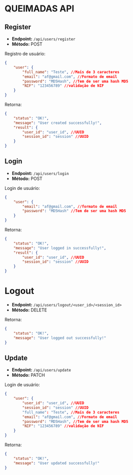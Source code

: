 # QUEIMADAS API

## Register

- **Endpoint:** `/api/users/register`
- **Método:** POST

Registro de usuário:
```json
{
    "user": {
        "full_name": "Teste", //Mais de 3 caracteres
        "email": "af@gmail.com", //Formato de email
        "password": "MD5Hash", //Tem de ser uma hash MD5
        "NIF": "123456789" //validação de NIF
    }
}
```
Retorna:
```json
{
    "status": "OK!",
    "message": "User created successfully!",
    "result": {
        "user_id": "user_id", //UUID
        "session_id": "session" //UUID
    }
}
```

## Login

- **Endpoint:** `/api/users/login`
- **Método:** POST

Login de usuário:
```json
{
    "user": {
        "email": "af@gmail.com", //formato de email
        "password": "MD5Hash" //Tem de ser uma hash MD5
    }
}
```
Retorna:
```json
{
    "status": "OK!",
    "message": "User logged in successfully!",
    "result": {
        "user_id": "user_id", //UUID
        "session_id": "session" //UUID
    }
}
```

# Logout

- **Endpoint:** `/api/users/logout/<user_id>/<session_id>`
- **Método:** DELETE

Retorna:
```json
{
    "status": "OK!",
    "message": "User logged out successfully!"
}
```

## Update

- **Endpoint:** `/api/users/update`
- **Método:** PATCH

Login de usuário:
```json
{
    "user": {
        "user_id": "user_id", //UUID
        "session_id": "session" //UUID
        "full_name": "Teste", //Mais de 3 caracteres
        "email": "af@gmail.com", //Formato de email
        "password": "MD5Hash", //Tem de ser uma hash MD5
        "NIF": "123456789" //validação de NIF
    }
}
```
Retorna:
```json
{
    "status": "OK!",
    "message": "User updated successfully!"
}
```